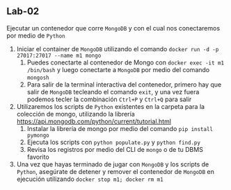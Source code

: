 ## Lab-02

Ejecutar un contenedor que corre `MongoDB` y con el cual nos conectaremos por medio de `Python`

1. Iniciar el container de `MongoDB` utilizando el comando `docker run -d -p 27017:27017 --name m1 mongo`
   1. Puedes conectarte al contenedor de Mongo con `docker exec -it m1 /bin/bash` y luego conectarte a `MongoDB` por medio del comando `mongosh`
   2. Para salir de la terminal interactiva del contenedor, primero hay que salir de `MongoDB` tecleando el comando `exit`, y una vez fuera podemos tecler la combinación `Ctrl+P` y `Ctrl+Q` para salir
2. Utilizaremos los scripts de `Python` existentes en la carpeta para la colección de mongo, utilizando la librería <https://api.mongodb.com/python/current/tutorial.html>
   1. Instalar la librería de mongo por medio del comando `pip install pymongo`
   2. Ejecuta los scripts con `python populate.py` y `python find.py`
   3. Revisa los registros por medio del CLI de `mongo` o de tu DBMS favorito
3. Una vez que hayas terminado de jugar con `MongoDB` y los scripts de `Python`, asegúrate de detener y remover el contenedor de `MongoDB` en ejecución utilizando `docker stop m1; docker rm m1`